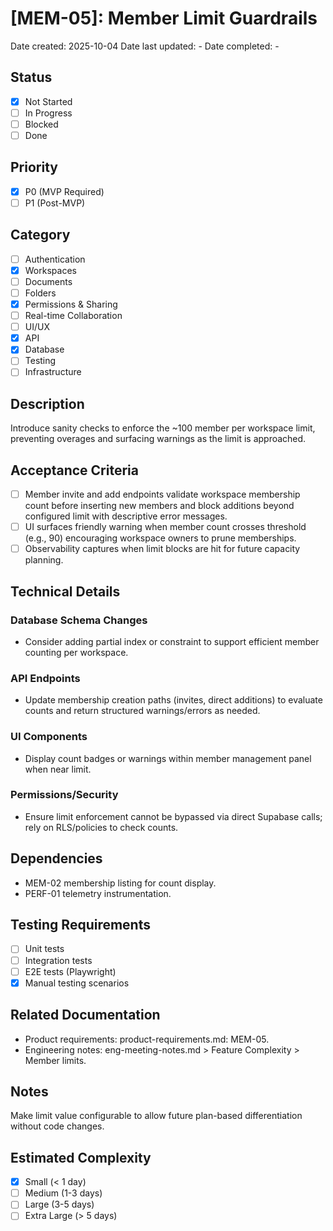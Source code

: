 # [MEM-05]: Member Limit Guardrails

Date created: 2025-10-04
Date last updated: -
Date completed: -

## Status

- [x] Not Started
- [ ] In Progress
- [ ] Blocked
- [ ] Done

## Priority

- [x] P0 (MVP Required)
- [ ] P1 (Post-MVP)

## Category

- [ ] Authentication
- [x] Workspaces
- [ ] Documents
- [ ] Folders
- [x] Permissions & Sharing
- [ ] Real-time Collaboration
- [ ] UI/UX
- [x] API
- [x] Database
- [ ] Testing
- [ ] Infrastructure

## Description

Introduce sanity checks to enforce the ~100 member per workspace limit, preventing overages and surfacing warnings as the limit is approached.

## Acceptance Criteria

- [ ] Member invite and add endpoints validate workspace membership count before inserting new members and block additions beyond configured limit with descriptive error messages.
- [ ] UI surfaces friendly warning when member count crosses threshold (e.g., 90) encouraging workspace owners to prune memberships.
- [ ] Observability captures when limit blocks are hit for future capacity planning.

## Technical Details

### Database Schema Changes

- Consider adding partial index or constraint to support efficient member counting per workspace.

### API Endpoints

- Update membership creation paths (invites, direct additions) to evaluate counts and return structured warnings/errors as needed.

### UI Components

- Display count badges or warnings within member management panel when near limit.

### Permissions/Security

- Ensure limit enforcement cannot be bypassed via direct Supabase calls; rely on RLS/policies to check counts.

## Dependencies

- MEM-02 membership listing for count display.
- PERF-01 telemetry instrumentation.

## Testing Requirements

- [ ] Unit tests
- [ ] Integration tests
- [ ] E2E tests (Playwright)
- [x] Manual testing scenarios

## Related Documentation

- Product requirements: product-requirements.md: MEM-05.
- Engineering notes: eng-meeting-notes.md > Feature Complexity > Member limits.

## Notes

Make limit value configurable to allow future plan-based differentiation without code changes.

## Estimated Complexity

- [x] Small (< 1 day)
- [ ] Medium (1-3 days)
- [ ] Large (3-5 days)
- [ ] Extra Large (> 5 days)

